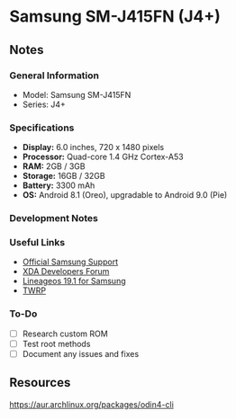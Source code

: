 # Samsung SM-J415FN (J4+)

## Notes

### General Information
- Model: Samsung SM-J415FN
- Series: J4+

### Specifications
- **Display:** 6.0 inches, 720 x 1480 pixels
- **Processor:** Quad-core 1.4 GHz Cortex-A53
- **RAM:** 2GB / 3GB
- **Storage:** 16GB / 32GB
- **Battery:** 3300 mAh
- **OS:** Android 8.1 (Oreo), upgradable to Android 9.0 (Pie)

### Development Notes

### Useful Links
- [Official Samsung Support](https://www.samsung.com/support/)
- [XDA Developers Forum](https://forum.xda-developers.com/)
- [Lineageos 19.1 for Samsung](https://xdaforums.com/t/unofficial-12-1-lineageos-19-1-for-galaxy-j4-j4primelte.4517067)
- [TWRP](https://twrp.me/samsung/samsunggalaxyj4plus.html)

### To-Do
- [ ] Research custom ROM
- [ ] Test root methods
- [ ] Document any issues and fixes

## Resources
https://aur.archlinux.org/packages/odin4-cli


